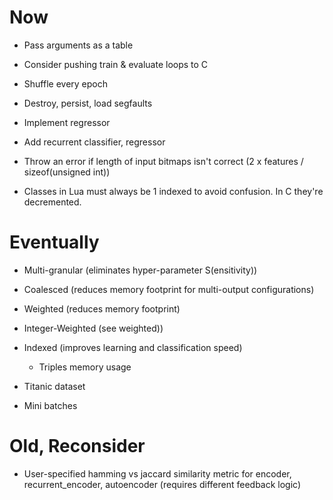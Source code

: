 # Now

- Pass arguments as a table
- Consider pushing train & evaluate loops to C
- Shuffle every epoch
- Destroy, persist, load segfaults

- Implement regressor
- Add recurrent classifier, regressor

- Throw an error if length of input bitmaps isn't correct (2 x features /
  sizeof(unsigned int))
- Classes in Lua must always be 1 indexed to avoid confusion. In C they're
  decremented.

# Eventually

- Multi-granular (eliminates hyper-parameter S(ensitivity))
- Coalesced (reduces memory footprint for multi-output configurations)
- Weighted (reduces memory footprint)
- Integer-Weighted (see weighted))
- Indexed (improves learning and classification speed)
    - Triples memory usage

- Titanic dataset
- Mini batches

# Old, Reconsider

- User-specified hamming vs jaccard similarity metric for encoder,
  recurrent_encoder, autoencoder (requires different feedback logic)

